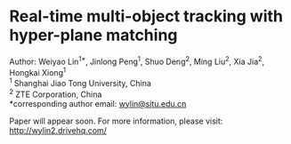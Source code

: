# Real-time multi-object tracking with hyper-plane matching

Author: Weiyao Lin<sup>1*</sup>, Jinlong Peng<sup>1</sup>, Shuo Deng<sup>2</sup>, Ming Liu<sup>2</sup>, Xia Jia<sup>2</sup>, Hongkai Xiong<sup>1</sup>  
<sup>1</sup> Shanghai Jiao Tong University, China  
<sup>2</sup> ZTE Corporation, China  
*corresponding author email: wylin@sjtu.edu.cn  
  
Paper will appear soon. For more information, please visit: http://wylin2.drivehq.com/
